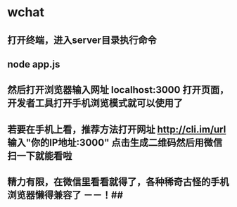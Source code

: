 # wchat #
## 打开终端，进入server目录执行命令 ##
## node app.js ##
## 然后打开浏览器输入网址  localhost:3000 打开页面，开发者工具打开手机浏览模式就可以使用了 ##
## 若要在手机上看，推荐方法打开网址 http://cli.im/url 输入"你的IP地址:3000" 点击生成二维码然后用微信扫一下就能看啦 ##
## 精力有限，在微信里看看就得了，各种稀奇古怪的手机浏览器懒得兼容了 －－！##
